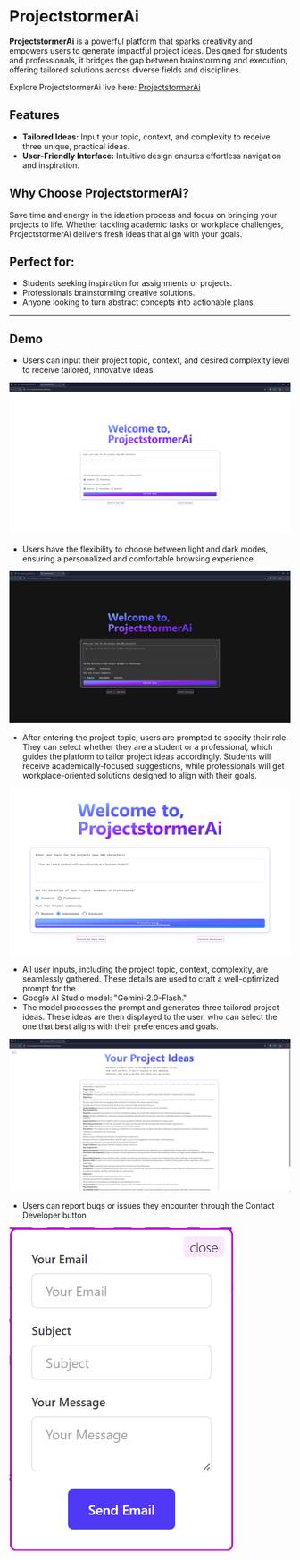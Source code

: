 # ProjectstormerAi

**ProjectstormerAi** is a powerful platform that sparks creativity and empowers users to generate impactful project ideas. Designed for students and professionals, it bridges the gap between brainstorming and execution, offering tailored solutions across diverse fields and disciplines.

Explore ProjectstormerAi live here: [ProjectstormerAi](https://projectstormerai.netlify.app/)

## Features
- **Tailored Ideas:** Input your topic, context, and complexity to receive three unique, practical ideas.
- **User-Friendly Interface:** Intuitive design ensures effortless navigation and inspiration.

## Why Choose ProjectstormerAi?
Save time and energy in the ideation process and focus on bringing your projects to life. Whether tackling academic tasks or workplace challenges, ProjectstormerAi delivers fresh ideas that align with your goals.

## Perfect for:
- Students seeking inspiration for assignments or projects.
- Professionals brainstorming creative solutions.
- Anyone looking to turn abstract concepts into actionable plans.

---
## Demo
- Users can input their project topic, context, and desired complexity level to receive tailored, innovative ideas.

![Screenshot of the Website](WedDemo/Screenshot%202025-04-05%20194554.png)

- Users have the flexibility to choose between light and dark modes, ensuring a personalized and comfortable browsing experience.

![Screenshot of the Website](WedDemo/Screenshot%202025-04-05%20194616.png)

- After entering the project topic, users are prompted to specify their role. They can select whether they are a student or a professional, which guides the platform to tailor project ideas accordingly.
 Students will receive academically-focused suggestions, while professionals will get workplace-oriented solutions designed to align with their goals.

![Screenshot of the Website](WedDemo/Screenshot%202025-04-05%20194850.png)

- All user inputs, including the project topic, context, complexity, are seamlessly gathered. These details are used to craft a well-optimized prompt for the
- Google AI Studio model: "Gemini-2.0-Flash."
- The model processes the prompt and generates three tailored project ideas. These ideas are then displayed to the user,
   who can select the one that best aligns with their preferences and goals.

![Screenshot of the Website](WedDemo/Screenshot%202025-04-05%20194907.png)

- Users can report bugs or issues they encounter through the Contact Developer button

![Screenshot of the Website](WedDemo/Screenshot%202025-04-05%20194949.png)
